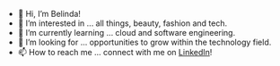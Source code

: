 - 👋 Hi, I’m Belinda!
- 💞️ I’m interested in ... all things, beauty, fashion and tech.
- 🌱 I’m currently learning ... cloud and software engineering.
- 👀 I’m looking for ... opportunities to grow within the technology field.
- 📫 How to reach me ... connect with me on [LinkedIn](https://www.linkedin.com/in/thebelindadunu/)!

<!---
bdunu24/bdunu24 is a ✨ special ✨ repository because its `README.md` (this file) appears on your GitHub profile.
You can click the Preview link to take a look at your changes.
--->
